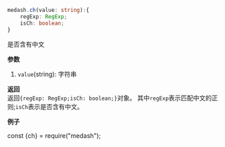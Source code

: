 ```ts
medash.ch(value: string):{
    regExp: RegExp;
    isCh: boolean;
}
```
是否含有中文


**参数**  
1. `value`(string): 字符串
  
**返回**  
返回`{regExp: RegExp;isCh: boolean;}`对象。
其中`regExp`表示匹配中文的正则;`isCh`表示是否含有中文。

  
**例子**  

<me-embed>const {ch} = require("medash");</me-embed>